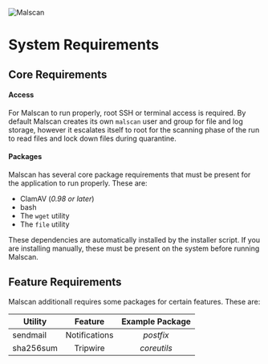 ![Malscan](https://i.imgur.com/3msCjZI.png)

# System Requirements

## Core Requirements

#### Access

For Malscan to run properly, root SSH or terminal access is required. By default Malscan creates its own `malscan` user and group for file
and log storage, however it escalates itself to root for the scanning phase of the run to read files and lock down files during quarantine.

#### Packages

Malscan has several core package requirements that must be present for the application to run properly. These are:

* ClamAV (*0.98 or later*)
* bash
* The `wget` utility
* The `file` utility

These dependencies are automatically installed by the installer script. If you are installing manually, these must be present on the system
before running Malscan.

## Feature Requirements

Malscan additionall requires some packages for certain features. These are:

|  Utility  |    Feature    |           Example Package          |
| --------- | :-----------: | :--------------------------------: |
| sendmail  | Notifications |             *postfix*              |
| sha256sum | Tripwire      |            *coreutils*             |
